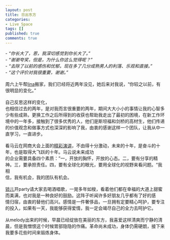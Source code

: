 ```yaml
---
layout: post
title: 日出东方
categories:
- Live Space
tags: []
published: true
comments: true
---
```

<p><i>- “你长大了，恩，我深切感觉到你长大了。”<br />
- “谢谢夸奖，但是，为什么你这么觉得呢？”<br />
- “去除了以前的感伤和忧郁，现在多了几分成熟男人的利落、乐观和直接。”<br />
- “这个评价对我很重要，谢谢。”<br />
</i><br />周六上午帮<a target="_blank" href="http://barila-bai.spaces.live.com/">lina</a>搬家，我们已经将近两年没见，她后来对我说，“你较之以前，有很明显的变化。”<br /><br />自己反思这样的变化，<br />
也相信过去的两年，是对我而言很重要的两年，期间大大小小的事情让我的心智多少有些成熟，更换工作之后所得到的收获也帮助我走出了最初的困境，在新工作环<br />
境中的一年多，接触到了很多优秀的人，他们是斯坦福和剑桥的高材生，他们传递的价值观念和做事方式也深深的影响了我，由衷的感谢这样一个团队，让我从中一<br />
直学习，一直进步。<br /><br />看马云在网商大会上面的<a target="_blank" href="http://v.youku.com/v_show/id_XOTE5ODgyMjQ=.html">精彩演讲</a>，不由得十分激动，未来的十年，是奋斗的十年，也是取得大飞跃的十年。马云说未来成功<br />
的企业需要具备四个素质：”一，开放的胸怀，开放的心态。二，要有分享的精神。三，要承担责任。四，要有全球化的眼光，要用全球化的视野来看问题。“我相<br />
信，我有机会，我的团队有机会。<br />
<br />
<a target="_blank" href="http://surer214.spaces.live.com/">锁儿</a>开party请大家去喝酒唱歌，一晃多年如梭，看着他们都在幸福的大道上甜蜜而美满，也对我是一种良好的鼓励。这阵子听闻许多好朋友几乎都有了好的感<br />
情归宿，由衷的替他们高兴。感情是一件奢侈品，一旦拥有定要精心呵护，要专注的投入，如果有一天，我能够获得爱情，我一定会竭尽自己的全力去呵护它。<br /><br />从melody出来的时候，早晨已经绽放在美丽的东方，我喜爱这样清爽而宁静的清晨，但是我憎恨这个时候胃部隐隐的作痛。革命尚未成功，身体仍需硬朗，接下来我要多花些时间来锻炼身体。</p>
